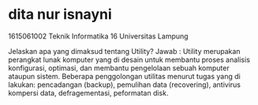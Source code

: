 # dita nur isnayni

1615061002
Teknik Informatika 16
Universitas Lampung

Jelaskan apa yang dimaksud tentang Utility?
Jawab :
Utility merupakan perangkat lunak komputer yang di desain untuk membantu proses analisis konfigurasi, optimasi, dan membantu pengelolaan sebuah komputer ataupun sistem. Beberapa  penggolongan  utilitas menurut  tugas  yang  di lakukan:  pencadangan  (backup),  pemulihan  data  (recovering), antivirus kompersi data, defragementasi, peformatan disk.
